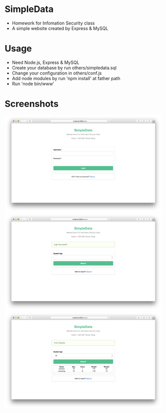 # SimpleData
- Homework for Infomation Security class
- A simple website created by Express & MySQL

# Usage
- Need Node.js, Express & MySQL
- Create your database by run others/simpledata.sql
- Change your configuration in others/conf.js
- Add node modules by run 'npm install' at father path
- Run 'node bin/www'

# Screenshots
![](https://github.com/BIOTONIC/SimpleData/blob/master/screenShots/login.png)
![](https://github.com/BIOTONIC/SimpleData/blob/master/screenShots/alreadyLogin.png)
![](https://github.com/BIOTONIC/SimpleData/blob/master/screenShots/searchResults.png)
